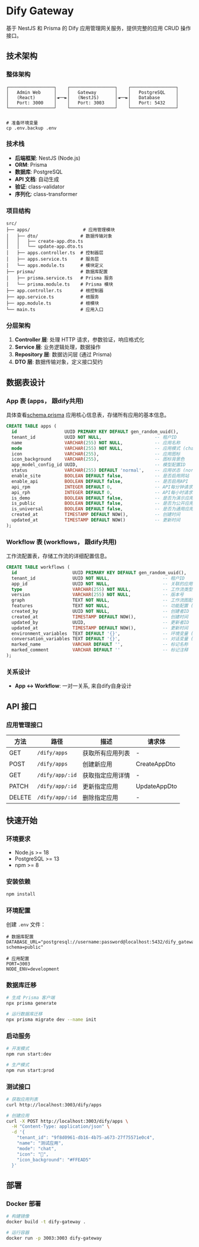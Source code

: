 # Dify Gateway

基于 NestJS 和 Prisma 的 Dify 应用管理网关服务，提供完整的应用 CRUD 操作接口。

## 技术架构

### 整体架构
```
┌─────────────────┐    ┌─────────────────┐    ┌─────────────────┐
│   Admin Web     │    │   Gateway       │    │   PostgreSQL    │
│   (React)       │◄──►│   (NestJS)      │◄──►│   Database      │
│   Port: 3000    │    │   Port: 3003    │    │   Port: 5432    │
└─────────────────┘    └─────────────────┘    └─────────────────┘
```

###
```
# 准备环境变量
cp .env.backup .env
```

### 技术栈
- **后端框架**: NestJS (Node.js)
- **ORM**: Prisma
- **数据库**: PostgreSQL
- **API 文档**: 自动生成
- **验证**: class-validator
- **序列化**: class-transformer

### 项目结构
```
src/
├── apps/                    # 应用管理模块
│   ├── dto/                # 数据传输对象
│   │   ├── create-app.dto.ts
│   │   └── update-app.dto.ts
│   ├── apps.controller.ts  # 控制器层
│   ├── apps.service.ts     # 服务层
│   └── apps.module.ts      # 模块定义
├── prisma/                 # 数据库配置
│   ├── prisma.service.ts   # Prisma 服务
│   └── prisma.module.ts    # Prisma 模块
├── app.controller.ts       # 根控制器
├── app.service.ts          # 根服务
├── app.module.ts           # 根模块
└── main.ts                 # 应用入口
```

### 分层架构
1. **Controller 层**: 处理 HTTP 请求，参数验证，响应格式化
2. **Service 层**: 业务逻辑处理，数据操作
3. **Repository 层**: 数据访问层 (通过 Prisma)
4. **DTO 层**: 数据传输对象，定义接口契约

## 数据表设计

### App 表 (apps， 跟dify共用)
具体查看[schema.prisma](./prisma/schema.prisma)
应用核心信息表，存储所有应用的基本信息。

```sql
CREATE TABLE apps (
  id                  UUID PRIMARY KEY DEFAULT gen_random_uuid(),
  tenant_id           UUID NOT NULL,                    -- 租户ID
  name                VARCHAR(255) NOT NULL,            -- 应用名称
  mode                VARCHAR(255) NOT NULL,            -- 应用模式 (chat/completion/workflow)
  icon                VARCHAR(255),                     -- 应用图标
  icon_background     VARCHAR(255),                     -- 图标背景色
  app_model_config_id UUID,                             -- 模型配置ID
  status              VARCHAR(255) DEFAULT 'normal',    -- 应用状态 (normal/disabled/maintenance)
  enable_site         BOOLEAN DEFAULT false,            -- 是否启用网站
  enable_api          BOOLEAN DEFAULT false,            -- 是否启用API
  api_rpm             INTEGER DEFAULT 0,                -- API每分钟请求限制
  api_rph             INTEGER DEFAULT 0,                -- API每小时请求限制
  is_demo             BOOLEAN DEFAULT false,            -- 是否为演示应用
  is_public           BOOLEAN DEFAULT false,            -- 是否为公开应用
  is_universal        BOOLEAN DEFAULT false,            -- 是否为通用应用
  created_at          TIMESTAMP DEFAULT NOW(),          -- 创建时间
  updated_at          TIMESTAMP DEFAULT NOW()           -- 更新时间
);
```

### Workflow 表 (workflows， 跟dify共用)
工作流配置表，存储工作流的详细配置信息。

```sql
CREATE TABLE workflows (
  id                     UUID PRIMARY KEY DEFAULT gen_random_uuid(),
  tenant_id              UUID NOT NULL,                    -- 租户ID
  app_id                 UUID NOT NULL,                    -- 关联的应用ID
  type                   VARCHAR(255) NOT NULL,            -- 工作流类型
  version                VARCHAR(255) NOT NULL,            -- 版本号
  graph                  TEXT NOT NULL,                    -- 工作流图配置 (JSON)
  features               TEXT NOT NULL,                    -- 功能配置 (JSON)
  created_by             UUID NOT NULL,                    -- 创建者ID
  created_at             TIMESTAMP DEFAULT NOW(),          -- 创建时间
  updated_by             UUID,                             -- 更新者ID
  updated_at             TIMESTAMP DEFAULT NOW(),          -- 更新时间
  environment_variables  TEXT DEFAULT '{}',                -- 环境变量 (JSON)
  conversation_variables TEXT DEFAULT '{}',                -- 对话变量 (JSON)
  marked_name            VARCHAR DEFAULT '',               -- 标记名称
  marked_comment         VARCHAR DEFAULT ''                -- 标记注释
);
```

### 关系设计
- **App ↔ Workflow**: 一对一关系, 来自dify自身设计

## API 接口

### 应用管理接口

| 方法 | 路径 | 描述 | 请求体 |
|------|------|------|--------|
| GET | `/dify/apps` | 获取所有应用列表 | - |
| POST | `/dify/apps` | 创建新应用 | CreateAppDto |
| GET | `/dify/app/:id` | 获取指定应用详情 | - |
| PATCH | `/dify/app/:id` | 更新指定应用 | UpdateAppDto |
| DELETE | `/dify/app/:id` | 删除指定应用 | - |

## 快速开始

### 环境要求
- Node.js >= 18
- PostgreSQL >= 13
- npm >= 8

### 安装依赖
```bash
npm install
```

### 环境配置
创建 `.env` 文件：
```env
# 数据库配置
DATABASE_URL="postgresql://username:password@localhost:5432/dify_gateway?schema=public"

# 应用配置
PORT=3003
NODE_ENV=development
```

### 数据库迁移
```bash
# 生成 Prisma 客户端
npx prisma generate

# 运行数据库迁移
npx prisma migrate dev --name init
```

### 启动服务
```bash
# 开发模式
npm run start:dev

# 生产模式
npm run start:prod
```

### 测试接口
```bash
# 获取应用列表
curl http://localhost:3003/dify/apps

# 创建应用
curl -X POST http://localhost:3003/dify/apps \
  -H "Content-Type: application/json" \
  -d '{
    "tenant_id": "9f8d0961-db16-4b75-a673-27f75571e0c4",
    "name": "测试应用",
    "mode": "chat",
    "icon": "🤖",
    "icon_background": "#FFEAD5"
  }'
```

## 部署

### Docker 部署
```bash
# 构建镜像
docker build -t dify-gateway .

# 运行容器
docker run -p 3003:3003 dify-gateway
```
